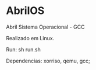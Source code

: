 # AbrilOS
Abril Sistema Operacional - GCC

Realizado em Linux.

Run:
sh run.sh

Dependencias:
xorriso,
qemu,
gcc;
